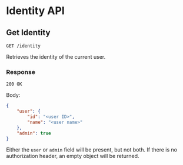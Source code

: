 # Identity API

## Get Identity

`GET /identity`

Retrieves the identity of the current user.

### Response

`200 OK`

Body:

```json
{
    "user": {
        "id": "<user ID>",
        "name": "<user name>"
    },
    "admin": true
}
```

Either the `user` or `admin` field will be present, but not both. If there is no authorization header, an empty object will be returned.

